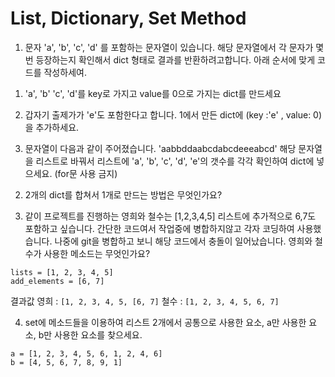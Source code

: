 # List, Dictionary, Set Method


1.  문자 'a', 'b', 'c', 'd' 를 포함하는 문자열이 있습니다. 해당 문자열에서 각 문자가 몇번 등장하는지 확인해서
  dict 형태로 결과를 반환하려고합니다. 아래 순서에 맞게 코드를 작성하세여.
  
  1) 'a', 'b' 'c', 'd'를 key로 가지고 value를 0으로 가지는 dict를 만드세요
  
  2) 갑자기 출제가가 'e'도 포함한다고 합니다. 1에서 만든 dict에 (key :'e' , value: 0) 을 추가하세요.
  
  3) 문자열이 다음과 같이 주어졌습니다.  'aabbddaabcdabcdeeeabcd' 해당 문자열을 리스트로 바꿔서
  리스트에 'a', 'b', 'c', 'd', 'e'의 갯수를 각각 확인하여 dict에 넣으세요. (for문 사용 금지)
  
  
2. 2개의 dict를 합쳐서 1개로 만드는 방법은 무엇인가요?

3. 같이 프로젝트를 진행하는 영희와 철수는 [1,2,3,4,5] 리스트에 추가적으로 6,7도 포함하고 싶습니다. 
  간단한 코드여서 작업중에 병합하지않고 각자 코딩하여 사용했습니다. 
  나중에 git을 병합하고 보니 해당 코드에서 충돌이 일어났습니다. 영희와 철수가 사용한 메소드는 무엇인가요? 
  
  ```
  lists = [1, 2, 3, 4, 5]
  add_elements = [6, 7]
  ```
  
  결과값 
  영희 : `[1, 2, 3, 4, 5, [6, 7]`
  철수 : `[1, 2, 3, 4, 5, 6, 7]`
  
4. set에 메소드들을 이용하여 리스트 2개에서 공통으로 사용한 요소, a만 사용한 요소, b만 사용한 요소를 찾으세요.
  ```
  a = [1, 2, 3, 4, 5, 6, 1, 2, 4, 6]
  b = [4, 5, 6, 7, 8, 9, 1]
  ```
